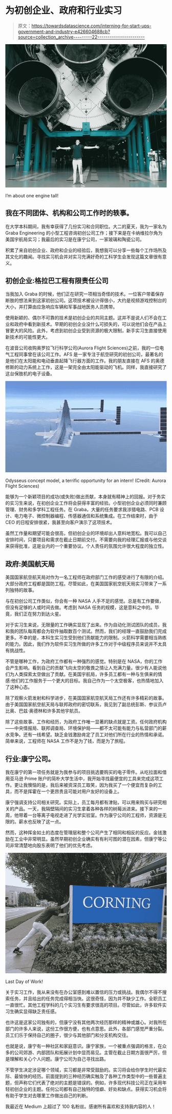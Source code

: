 # 为初创企业、政府和行业实习

> 原文：<https://towardsdatascience.com/interning-for-start-ups-government-and-industry-e426604688cb?source=collection_archive---------22----------------------->

![](img/6accaa5a70ecd1ced610aa8dabf0552e.png)

I’m about one engine tall!

## 我在不同团体、机构和公司工作时的轶事。

在大学本科期间，我有幸获得了几份实习和合同职位。大二的夏天，我为一家名为 Graba Engineering 的小型工程咨询初创公司工作；接下来是在卡纳维拉尔角为美国宇航局实习；我最后的实习是在康宁公司，一家玻璃和陶瓷公司。

积累了来自初创企业、政府和企业的经验后，我想我可以分享一些每个工作场所及其文化的趣闻。寻找实习机会并对实习充满好奇的工科学生会发现这篇文章很有意义。

## 初创企业:格拉巴工程有限责任公司

当我加入 Graba 的时候，他们正在研究一项相当奇怪的技术。一位客户带着保存断肢的想法来到这家初创公司。这项技术被设计得很小，大约是视频游戏控制台的大小，并打算由应急响应车辆和军事战地医务人员携带。

使用新颖的、偶尔不可靠的技术是初创企业的共同主题。这并不是说人们不会在工业和政府中看到新技术。早期的初创企业没什么可损失的，可以说他们会在产品上冒更大的风险。此外，考虑到初创企业受到资源的极大限制，新手实习生直接使用新技术的可能性更大。

在波音公司收购奥罗拉飞行科学公司(Aurora Flight Sciences)之前，我的一位电气工程同事曾在该公司工作。AFS 是一家专注于航空研究的初创公司，最著名的是他们在太阳能和电动垂直起降飞行器方面的工作。我的朋友直接在 AFS 的奥德修斯的动力系统上工作，这是一架完全由太阳能驱动的飞机。同样，我直接研究了这台保肢机的电子设备。

![](img/7a8af112902ebe883d5538f2426b462c.png)

Odysseus concept model, a terrific opportunity for an intern! (Credit: Aurora Flight Sciences)

能够为一个新颖项目的成功(或失败)做出贡献，本身就有精神上的回报。对于务实的实习生来说，在初创企业工作将会获得丰富的经验。小型初创企业必须同时兼顾管理、财务和多学科工程任务。在 Graba，大量的任务要求我涉猎电路、PCB 设计、电力电子、微控制器编程、传感器通信和系统集成。在工作结束时，由于 CEO 的日程安排很紧，我甚至向客户演示了这项技术。

虽然工作量和期望可能会很高，但初创企业的环境却出人意料地宽松。我可以自己安排时间，只要项目和需求在截止日期前交付。不需要向我的经理汇报或与他交谈来获得批准，这是业内的一个重要协议。个人责任的氛围允许很大程度的独立性。

## 政府:美国航天局

美国国家航空航天局对作为一名工程师在政府部门工作的感受进行了有限的介绍。大部分政府工程都是国防工程。尽管如此，在美国国家航空航天局实习带来了一系列独特的故事。

与在初创公司工作类似，你会有一种 NASA 人手不足的感觉。总是有工作要做，但没有足够的人或时间去做。考虑到 NASA 任务的规模，这是意料之中的。毕竟，我们正在努力到达火星。

对于实习生来说，无限量的工作确实显现了出来。作为自动化测试团队的成员，我和我的团队每周都会为软件抽取数百个测试。然而，我们的经理一直鼓励我们完成更多。不幸的是，本科生实习生受到他们贡献能力的限制。火箭科学需要相当熟练的能力。因此，我们作为软件实习生所做的许多工作对于中级程序员来说并不太具有挑战性。

不管是哪种工作，为政府工作都有一种强烈的感觉。特别是在 NASA，你的工作会产生影响。看到自己的贡献飞向太空的敬畏之情让人充满力量。很少有人能说他们为人类探索太空做出了贡献。在美国宇航局，许多员工都有一种与生俱来的情感:他们的工作服务于一个更大的目标。我自己作为一个太空极客，也热情地加入了这种心态。

除了观察火箭发射和科学进步，在美国国家航空航天局工作还有许多精彩的故事。由于美国国家航空航天局与联邦政府的密切联系，我见到了副总统彭斯、参议员卢比奥、巴兹·奥德林和许多其他宇航员。

除了这些故事、工作和经历，为政府工作唯一显著的缺点就是工资。任何政府机构——中央情报局、联邦调查局、环境保护局——都不太可能有能力与私营部门的薪水竞争。还有一线希望。缺乏金钱激励肯定了员工对他们所在行业的热情和承诺。简单来说，工程师在 NASA 工作不是为了钱，而是为了旅程。

## 行业:康宁公司。

我在康宁的第一项任务就是为我参与的项目挑选要购买的电子零件。从吃拉面和借用亚马逊 Prime 账户的简朴大学生活中，我开始寻找最便宜的工具来完成这项工作。更让我懊恼的是，我后来被资深员工取笑，因为我买了一个便宜而复杂的工具，而不是挥霍在一个更昂贵且可能对用户友好的设备上。

康宁强调支持公司相关研究。实际上，员工每月都有津贴，可以用来购买与研究相关的产品。一天，我隔壁隔间的实习生拿着各种各样的树莓派进来。接下来的一周，他带着一台等离子电视走进了光学实验室。作为康宁公司的工程师，资源是无限的。薪水也反映了这一点。

然而，这种挥金如土的态度在管理层和整个公司产生了相同和相反的反应。金钱激励在工业中非常明显。虽然早期初创企业确实有有利可图的潜在因素，但康宁等公司非常清楚地向股东表明了他们的优先考虑。

![](img/b37d99b3d539e48ce2ddb0581635a099.png)

Last Day of Work!

关于实习工作，我从来没有在办公室感到难以置信的压力或挑战。我偶尔不得不搜索任务，并且给出的任务完成得相当快。这很奇怪，因为并不缺少工作。全职员工一直很忙。其他工程学科的几个实习生有要求很高的项目。尽管如此，许多软件实习生确实显得缺乏责任感。

也许这是这家公司独有的，但康宁没有其他两次经历那样的精神或雄心。对我所在部门的许多人来说，这份工作很方便，也有点意思。此外，各部门感觉严重分裂。员工们乐于保持自己的圈子，很少与其他部门和分支机构交往。

也就是说，康宁有一种社区和家庭意识。康宁家族，一个被重点强调的格言，在众多的公司郊游、内部团队和拓展计划中显而易见。主管在截止日期方面很严厉，但是理解和关心个人问题。康宁公司为自己寻找出路。

不管学生决定涉足哪个领域，实习都是非常受鼓励的。实习将会给你学生时代最实际、最愉快的经历。前面提到的三种经历确实触及了各种工作类型中的一些普遍主题，但声称它们代表了绝对的主题是错误的。例如，许多现代科技公司正在采用年轻初创企业的主题。任何公司都有自己独特的怪癖、好处和缺点。获得实习机会将有助于学生对去哪里工作做出自己的判断。

我最近在 Medium 上超过了 100 名粉丝。感谢所有喜欢和支持我内容的人！